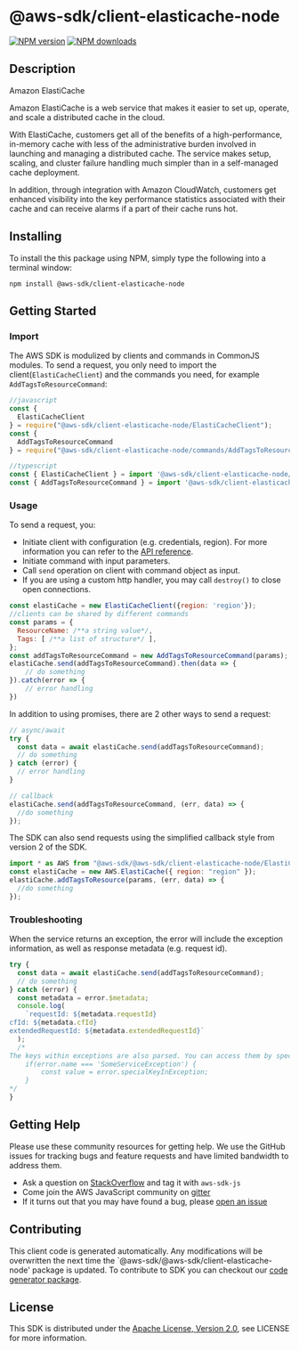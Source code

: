 # @aws-sdk/client-elasticache-node

[![NPM version](https://img.shields.io/npm/v/@aws-sdk/client-elasticache-node/preview.svg)](https://www.npmjs.com/package/@aws-sdk/client-elasticache-node)
[![NPM downloads](https://img.shields.io/npm/dm/@aws-sdk/client-elasticache-node.svg)](https://www.npmjs.com/package/@aws-sdk/client-elasticache-node)

## Description

<fullname>Amazon ElastiCache</fullname> <p>Amazon ElastiCache is a web service that makes it easier to set up, operate, and scale a distributed cache in the cloud.</p> <p>With ElastiCache, customers get all of the benefits of a high-performance, in-memory cache with less of the administrative burden involved in launching and managing a distributed cache. The service makes setup, scaling, and cluster failure handling much simpler than in a self-managed cache deployment.</p> <p>In addition, through integration with Amazon CloudWatch, customers get enhanced visibility into the key performance statistics associated with their cache and can receive alarms if a part of their cache runs hot.</p>

## Installing

To install the this package using NPM, simply type the following into a terminal window:

```
npm install @aws-sdk/client-elasticache-node
```

## Getting Started

### Import

The AWS SDK is modulized by clients and commands in CommonJS modules. To send a request, you only need to import the client(`ElastiCacheClient`) and the commands you need, for example `AddTagsToResourceCommand`:

```javascript
//javascript
const {
  ElastiCacheClient
} = require("@aws-sdk/client-elasticache-node/ElastiCacheClient");
const {
  AddTagsToResourceCommand
} = require("@aws-sdk/client-elasticache-node/commands/AddTagsToResourceCommand");
```

```javascript
//typescript
const { ElastiCacheClient } = import '@aws-sdk/client-elasticache-node/ElastiCacheClient';
const { AddTagsToResourceCommand } = import '@aws-sdk/client-elasticache-node/commands/AddTagsToResourceCommand';
```

### Usage

To send a request, you:

- Initiate client with configuration (e.g. credentials, region). For more information you can refer to the [API reference][].
- Initiate command with input parameters.
- Call `send` operation on client with command object as input.
- If you are using a custom http handler, you may call `destroy()` to close open connections.

```javascript
const elastiCache = new ElastiCacheClient({region: 'region'});
//clients can be shared by different commands
const params = {
  ResourceName: /**a string value*/,
  Tags: [ /**a list of structure*/ ],
};
const addTagsToResourceCommand = new AddTagsToResourceCommand(params);
elastiCache.send(addTagsToResourceCommand).then(data => {
    // do something
}).catch(error => {
    // error handling
})
```

In addition to using promises, there are 2 other ways to send a request:

```javascript
// async/await
try {
  const data = await elastiCache.send(addTagsToResourceCommand);
  // do something
} catch (error) {
  // error handling
}
```

```javascript
// callback
elastiCache.send(addTagsToResourceCommand, (err, data) => {
  //do something
});
```

The SDK can also send requests using the simplified callback style from version 2 of the SDK.

```javascript
import * as AWS from "@aws-sdk/@aws-sdk/client-elasticache-node/ElastiCache";
const elastiCache = new AWS.ElastiCache({ region: "region" });
elastiCache.addTagsToResource(params, (err, data) => {
  //do something
});
```

### Troubleshooting

When the service returns an exception, the error will include the exception information, as well as response metadata (e.g. request id).

```javascript
try {
  const data = await elastiCache.send(addTagsToResourceCommand);
  // do something
} catch (error) {
  const metadata = error.$metadata;
  console.log(
    `requestId: ${metadata.requestId}
cfId: ${metadata.cfId}
extendedRequestId: ${metadata.extendedRequestId}`
  );
  /*
The keys within exceptions are also parsed. You can access them by specifying exception names:
    if(error.name === 'SomeServiceException') {
        const value = error.specialKeyInException;
    }
*/
}
```

## Getting Help

Please use these community resources for getting help. We use the GitHub issues for tracking bugs and feature requests and have limited bandwidth to address them.

- Ask a question on [StackOverflow](https://stackoverflow.com/questions/tagged/aws-sdk-js) and tag it with `aws-sdk-js`
- Come join the AWS JavaScript community on [gitter](https://gitter.im/aws/aws-sdk-js-v3)
- If it turns out that you may have found a bug, please [open an issue](https://github.com/aws/aws-sdk-js-v3/issues)

## Contributing

This client code is generated automatically. Any modifications will be overwritten the next time the `@aws-sdk/@aws-sdk/client-elasticache-node' package is updated. To contribute to SDK you can checkout our [code generator package][].

## License

This SDK is distributed under the
[Apache License, Version 2.0](http://www.apache.org/licenses/LICENSE-2.0),
see LICENSE for more information.

[code generator package]: https://github.com/aws/aws-sdk-js-v3/tree/master/packages/service-types-generator
[api reference]: https://docs.aws.amazon.com/AWSJavaScriptSDK/latest/
